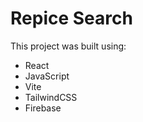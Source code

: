 # Repice Search 

This project was built using:

- React
- JavaScript
- Vite
- TailwindCSS
- Firebase